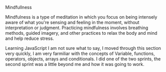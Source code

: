 Mindfullness 

Mindfulness is a type of meditation in which you focus on being intensely aware of what you're sensing and feeling in the moment, without interpretation or judgment. Practicing mindfulness involves breathing methods, guided imagery, and other practices to relax the body and mind and help reduce stress.

Learning JavaScript
I am not sure what to say, I moved through this section very quickly, I am very farmiliar with the concepts of Variable, functions, operators, objects, arrays and conditionals. I did one of the two sprints, the second sprint was a little beyond me and how it was going to work. 